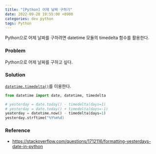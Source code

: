 ```yaml
---
title: "[Python] 어제 날짜 구하기"
date: 2022-09-28 19:55:00 +0900
categories: dev python
tags: Python
---
```


Python으로 어제 날짜를 구하려면 datetime 모듈의 timedelta 함수를 활용한다.

### Problem

Python으로 어제 날짜를 구하고 싶다.

### Solution

[`datetime.timedelta()`](https://docs.python.org/library/datetime.html#timedelta-objects)를 이용한다.

```python
from datetime import date, datetime, timedelta

# yesterday = date.today() - timedelta(days=1)
# yesterday = date.today() + timedelta(days=-1)
yeaterday = datetime.now() - timedelta(days=1)
yesterday.strftime("%Y%m%d)
```

### Reference
- https://stackoverflow.com/questions/1712116/formatting-yesterdays-date-in-python
